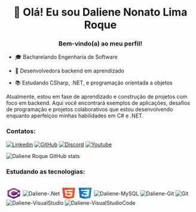 <h1 align="center">🌟 Olá! Eu sou Daliene Nonato Lima Roque </h1>
<h3 align="center">Bem-vindo(a) ao meu perfil! </h3>



- 🎓 Bacharelando Engenharia de Software

- 🚀 Desenvolvedora backend em aprendizado

- 📚 Estudando CSharp, .NET, e programação orientada a objetos

Atualmente, estou em fase de aprendizado e construção de projetos com foco em backend. Aqui você encontrará exemplos de aplicações, desafios de programação e projetos colaborativos que estou desenvolvendo enquanto aperfeiçoo minhas habilidades em C# e .NET.




### Contatos:

[![Linkedin](https://img.shields.io/badge/LinkedIn-0077B5?style=for-the-badge&logo=linkedin&logoColor=white)](https://www.linkedin.com/in/daliene-roque-a5b167269/)
[![GitHub](https://img.shields.io/badge/GitHub-100000?style=for-the-badge&logo=github&logoColor=white)](https://github.com/DalieneRoque)
[![Discord](https://img.shields.io/badge/Discord-7289DA?style=for-the-badge&logo=discord&logoColor=white)](https://discord.gg/5EsYDnNDky)
[![Youtube](https://img.shields.io/badge/YouTube-FF0000?style=for-the-badge&logo=youtube&logoColor=white)](https://www.youtube.com/channel/UCzS1CS4ll7-4kWyIwYVhz9w)

![Daliene Roque GitHub stats](https://github-readme-stats.vercel.app/api?username=DalieneRoque&show_icons=true&theme=radical)

### Estudando as tecnologias: 

<div style="display: inline_block"><br>
    <img align="center" alt="Daliene-Csharp" height="30" width="40" src="https://raw.githubusercontent.com/devicons/devicon/master/icons/csharp/csharp-original.svg">
    <img align="center" alt="Daliene-.Net" height="30" width="40" src="https://cdn.jsdelivr.net/gh/devicons/devicon@latest/icons/dotnetcore/dotnetcore-original.svg" />
    <img align="center" alt="Daliene-HTML" height="30" width="40" src="https://raw.githubusercontent.com/devicons/devicon/master/icons/html5/html5-original.svg">
    <img align="center" alt="Daliene-CSS" height="30" width="40" src="https://raw.githubusercontent.com/devicons/devicon/master/icons/css3/css3-original.svg">
    <img align="center" alt="Daliene-MySQL" height="30" width="40" src="https://cdn.jsdelivr.net/gh/devicons/devicon@latest/icons/mysql/mysql-original.svg" />
    <img align="center" alt="Daliene-Git" height="30" width="40" src="https://cdn.jsdelivr.net/gh/devicons/devicon@latest/icons/git/git-original.svg" />
    <img align="center" alt="Git" height="30" width="40" src="https://devicons.railway.app/i/github-light.svg">  
    <img align="center" alt="Daliene-VisualStudio" height="30" width="40" src="https://cdn.jsdelivr.net/gh/devicons/devicon@latest/icons/visualstudio/visualstudio-original.svg" />
    <img align="center" alt="Daliene-VisualStudioCode" height="30" width="40" src="https://cdn.jsdelivr.net/gh/devicons/devicon@latest/icons/vscode/vscode-original.svg" />   


          
          
</div>













